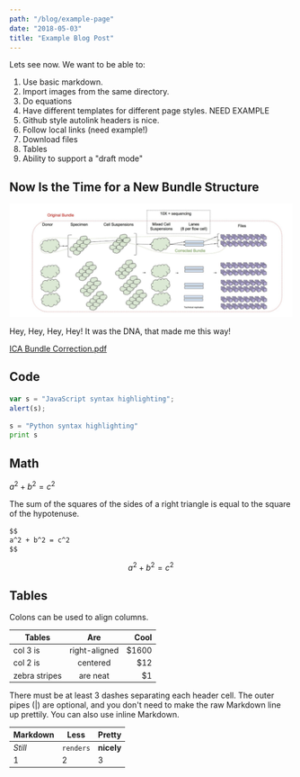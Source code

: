 ```yaml
---
path: "/blog/example-page"
date: "2018-05-03"
title: "Example Blog Post"
---
```


Lets see now. We want to be able to:

1. Use basic markdown.
1. Import images from the same directory.
1. Do equations
1. Have different templates for different page styles.  NEED EXAMPLE
1. Github style autolink headers is nice.
1. Follow local links (need example!)
1. Download files
1. Tables
1. Ability to support a "draft mode"


## Now Is the Time for a New Bundle Structure

![New Bundle Structure](newBundle.png)

Hey, Hey, Hey, Hey! It was the DNA, that made me this way!

[ICA Bundle Correction.pdf](ICABundleCorrection.pdf)



## Code

```javascript
var s = "JavaScript syntax highlighting";
alert(s);
```

```python
s = "Python syntax highlighting"
print s
```


## Math

$a^2 + b^2 = c^2$

The sum of the squares of the sides of a right triangle is equal to the square of the hypotenuse.

```
$$
a^2 + b^2 = c^2
$$
```


$$
a^2 + b^2 = c^2
$$

## Tables

Colons can be used to align columns.

| Tables        | Are           | Cool  |
| ------------- |:-------------:| -----:|
| col 3 is      | right-aligned | $1600 |
| col 2 is      | centered      |   $12 |
| zebra stripes | are neat      |    $1 |

There must be at least 3 dashes separating each header cell.
The outer pipes (|) are optional, and you don't need to make the
raw Markdown line up prettily. You can also use inline Markdown.

Markdown | Less | Pretty
--- | --- | ---
*Still* | `renders` | **nicely**
1 | 2 | 3

